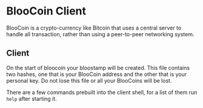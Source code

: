 BlooCoin Client
===============

BlooCoin is a crypto-currency like Bitcoin that uses a central server to handle all transaction, rather than using a peer-to-peer networking system.

Client
------
On the start of bloocoin your bloostamp will be created. This file contains two hashes, one that is your BlooCoin address and the other that is your personal key. Do not lose this file or all your BlooCoins will be lost.

There are a few commands prebuilt into the client shell, for a list of them run `help` after starting it.

